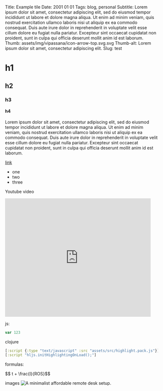 Title: Example tile
Date: 2001 01 01
Tags: blog, personal
Subtitle: Lorem ipsum dolor sit amet, consectetur adipiscing elit, sed do eiusmod tempor incididunt ut labore et dolore magna aliqua. Ut enim ad minim veniam, quis nostrud exercitation ullamco laboris nisi ut aliquip ex ea commodo consequat. Duis aute irure dolor in reprehenderit in voluptate velit esse cillum dolore eu fugiat nulla pariatur. Excepteur sint occaecat cupidatat non proident, sunt in culpa qui officia deserunt mollit anim id est laborum.
Thumb: assets/img/vipassana/icon-arrow-top.svg.svg
Thumb-alt: Lorem ipsum dolor sit amet, consectetur adipiscing elit.
Slug: test

# h1

## h2
### h3
#### h4

Lorem ipsum dolor sit amet, consectetur adipiscing elit, sed do eiusmod tempor incididunt ut labore et dolore magna aliqua. Ut enim ad minim veniam, quis nostrud exercitation ullamco laboris nisi ut aliquip ex ea commodo consequat. Duis aute irure dolor in reprehenderit in voluptate velit esse cillum dolore eu fugiat nulla pariatur. Excepteur sint occaecat cupidatat non proident, sunt in culpa qui officia deserunt mollit anim id est laborum.




[link](https://www.google.com)

- one
- two
- three

Youtube video

<iframe  title="YouTube video player" width="480" height="390" src="https://www.youtube.com/watch?v=RM7R83VQuC8" frameborder="0" allowfullscreen></iframe>

js:


```javascript
var 123
```

clojure

```clojure
[:script {:type "text/javascript" :src "assets/src/highlight.pack.js"}]
[:script "hljs.initHighlightingOnLoad();"]
```

formulas:

<div class="equation"> $$ t + \frac{l}{ROS}$$ </div>

images
![A minimalist affordable remote desk setup.](assets/img/remote/desk_s.jpg "A minimalist affordable remote desk setup, complete with a cat holder.")
